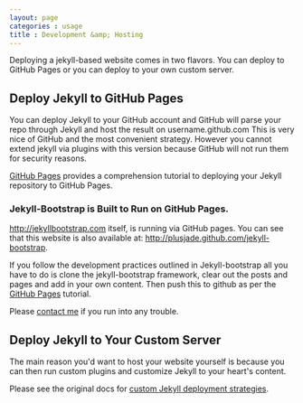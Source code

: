 ```yaml
---
layout: page
categories : usage
title : Development &amp; Hosting
---
```


Deploying a jekyll-based website comes in two flavors.
You can deploy to GitHub Pages or you can deploy to your own custom server.

## Deploy Jekyll to GitHub Pages

You can deploy Jekyll to your GitHub account and GitHub will parse your repo through Jekyll and host the result on username.github.com
This is very nice of GitHub and the most convenient strategy.
However you cannot extend jekyll via plugins with this version because GitHub will not run them for security reasons.

[GitHub Pages](http://pages.github.com) provides a comprehension tutorial to deploying your Jekyll repository to GitHub Pages.


### Jekyll-Bootstrap is Built to Run on GitHub Pages.
<http://jekyllbootstrap.com> itself, is running via GitHub pages.
You can see that this website is also available at: <http://plusjade.github.com/jekyll-bootstrap>.

If you follow the development practices outlined in Jekyll-bootstrap all you have to do is
clone the jekyll-bootstrap framework, clear out the posts and pages and add in your own content.
Then push this to github as per the [GitHub Pages](http://pages.github.com) tutorial.

Please [contact me](http://plusjade.com) if you run into any trouble.


## Deploy Jekyll to Your Custom Server

The main reason you'd want to host your website yourself is because you can then run custom plugins and customize Jekyll to your heart's content.

Please see the original docs for [custom Jekyll deployment strategies](https://github.com/mojombo/jekyll/wiki/Deployment).



